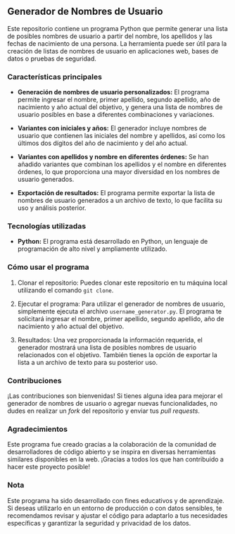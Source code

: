 ## Generador de Nombres de Usuario

Este repositorio contiene un programa Python que permite generar una lista de posibles nombres de usuario a partir del nombre, los apellidos y las fechas de nacimiento de una persona. La herramienta puede ser útil para la creación de listas de nombres de usuario en aplicaciones web, bases de datos o pruebas de seguridad.

### Características principales

- **Generación de nombres de usuario personalizados:** El programa permite ingresar el nombre, primer apellido, segundo apellido, año de nacimiento y año actual del objetivo, y genera una lista de nombres de usuario posibles en base a diferentes combinaciones y variaciones.

- **Variantes con iniciales y años:** El generador incluye nombres de usuario que contienen las iniciales del nombre y apellidos, así como los últimos dos dígitos del año de nacimiento y del año actual.

- **Variantes con apellidos y nombre en diferentes órdenes:** Se han añadido variantes que combinan los apellidos y el nombre en diferentes órdenes, lo que proporciona una mayor diversidad en los nombres de usuario generados.

- **Exportación de resultados:** El programa permite exportar la lista de nombres de usuario generados a un archivo de texto, lo que facilita su uso y análisis posterior.

### Tecnologías utilizadas

- **Python:** El programa está desarrollado en Python, un lenguaje de programación de alto nivel y ampliamente utilizado.

### Cómo usar el programa

1. Clonar el repositorio: Puedes clonar este repositorio en tu máquina local utilizando el comando `git clone`.

2. Ejecutar el programa: Para utilizar el generador de nombres de usuario, simplemente ejecuta el archivo `username_generator.py`. El programa te solicitará ingresar el nombre, primer apellido, segundo apellido, año de nacimiento y año actual del objetivo.

3. Resultados: Una vez proporcionada la información requerida, el generador mostrará una lista de posibles nombres de usuario relacionados con el objetivo. También tienes la opción de exportar la lista a un archivo de texto para su posterior uso.

### Contribuciones

¡Las contribuciones son bienvenidas! Si tienes alguna idea para mejorar el generador de nombres de usuario o agregar nuevas funcionalidades, no dudes en realizar un *fork* del repositorio y enviar tus *pull requests*.

### Agradecimientos

Este programa fue creado gracias a la colaboración de la comunidad de desarrolladores de código abierto y se inspira en diversas herramientas similares disponibles en la web. ¡Gracias a todos los que han contribuido a hacer este proyecto posible!

### Nota

Este programa ha sido desarrollado con fines educativos y de aprendizaje. Si deseas utilizarlo en un entorno de producción o con datos sensibles, te recomendamos revisar y ajustar el código para adaptarlo a tus necesidades específicas y garantizar la seguridad y privacidad de los datos.

